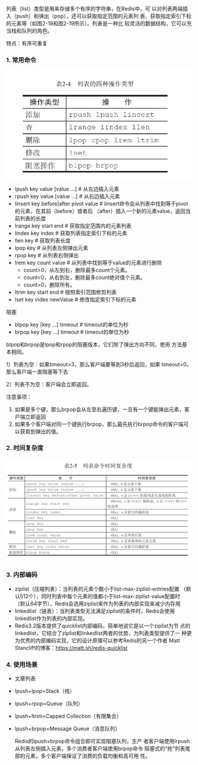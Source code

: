 列表（list）类型是用来存储多个有序的字符串，在Redis中，可 以对列表两端插入（push）和弹出（pop），还可以获取指定范围的元素列 表、获取指定索引下标的元素等（如图2-18和图2-19所示）。列表是一种比
较灵活的数据结构，它可以充当栈和队列的角色。

特点：有序可重复

### 1. 常用命令

![1540393798868](assets/1540393798868.png)

- lpush key value [value ...]  #  从左边插入元素
- rpush key value [value ...] #  从右边插入元素
- linsert key before|after pivot value # linsert命令会从列表中找到等于pivot的元素，在其前（before）或者后 （after）插入一个新的元素value，返回当前列表的长度
- lrange key start end # 获取指定范围内的元素列表
- lindex key index # 获取列表指定索引下标的元素
- llen key #  获取列表长度
- lpop key # 从列表左侧弹出元素
- rpop key # 从列表右侧弹出
- lrem key count value #  从列表中找到等于value的元素进行删除
  - count>0，从左到右，删除最多count个元素。
  - count<0，从右到左，删除最多count绝对值个元素。
  - count=0，删除所有。
- ltrim key start end # 按照索引范围修剪列表
- lset key index newValue # 修改指定索引下标的元素

阻塞

- blpop key [key ...] timeout  # timeout的单位为秒
- brpop key [key ...] timeout  # timeout的单位为秒

blpop和brpop是lpop和rpop的阻塞版本，它们除了弹出方向不同，使用 方法基本相同。

1）列表为空：如果timeout=3，那么客户端要等到3秒后返回，如果 timeout=0，那么客户端一直阻塞等下去

2）列表不为空：客户端会立即返回。

注意事项：

1. 如果是多个键，那么brpop会从左至右遍历键，一旦有一个键能弹出元素，客户端立即返回
2. 如果多个客户端对同一个键执行brpop，那么最先执行brpop命令的客户端可以获取到弹出的值。

### 2. 时间复杂度

![1540395030301](assets/1540395030301.png)

### 3. 内部编码

- ziplist（压缩列表）：当列表的元素个数小于list-max-ziplist-entries配置 （默认512个），同时列表中每个元素的值都小于list-max-ziplist-value配置时 （默认64字节），Redis会选用ziplist来作为列表的内部实现来减少内存用
- linkedlist（链表）：当列表类型无法满足ziplist的条件时，Redis会使用 linkedlist作为列表的内部实现。
- Redis3.2版本提供了quicklist内部编码，简单地说它是以一个ziplist为节 点的linkedlist，它结合了ziplist和linkedlist两者的优势，为列表类型提供了一 种更为优秀的内部编码实现，它的设计原理可以参考Redis的另一个作者 Matt Stancliff的博客：https://matt.sh/redis-quicklist

### 4. 使用场景

- 文章列表

- lpush+lpop=Stack（栈）

- lpush+rpop=Queue（队列）

- lpush+ltrim=Capped Collection（有限集合）

- lpush+brpop=Message Queue（消息队列）

  Redis的lpush+brpop命令组合即可实现阻塞队列，生产 者客户端使用lrpush从列表左侧插入元素，多个消费者客户端使用brpop命令 阻塞式的“抢”列表尾部的元素，多个客户端保证了消费的负载均衡和高可用
  性。